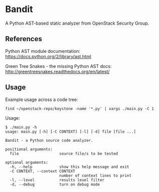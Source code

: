 Bandit
======

A Python AST-based static analyzer from OpenStack Security Group.

References
----------
Python AST module documentation: https://docs.python.org/2/library/ast.html

Green Tree Snakes - the missing Python AST docs:
http://greentreesnakes.readthedocs.org/en/latest/


Usage
-----
Example usage across a code tree:

    find ~/openstack-repo/keystone -name '*.py' | xargs ./main.py -C 1

Usage:

    $ ./main.py -h
    usage: main.py [-h] [-C CONTEXT] [-l] [-d] file [file ...]
    
    Bandit - a Python source code analyzer.
    
    positional arguments:
      file                  source file/s to be tested
    
    optional arguments:
      -h, --help            show this help message and exit
      -C CONTEXT, --context CONTEXT
                            number of context lines to print
      -l, --level           results level filter
      -d, --debug           turn on debug mode
    
